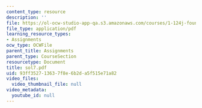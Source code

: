 ```yaml
---
content_type: resource
description: ''
file: https://ol-ocw-studio-app-qa.s3.amazonaws.com/courses/1-124j-foundations-of-software-engineering-fall-2000/93ff352713637f8e6b2da5f515e71a82_sol7.pdf
file_type: application/pdf
learning_resource_types:
- Assignments
ocw_type: OCWFile
parent_title: Assignments
parent_type: CourseSection
resourcetype: Document
title: sol7.pdf
uid: 93ff3527-1363-7f8e-6b2d-a5f515e71a82
video_files:
  video_thumbnail_file: null
video_metadata:
  youtube_id: null
---
```

